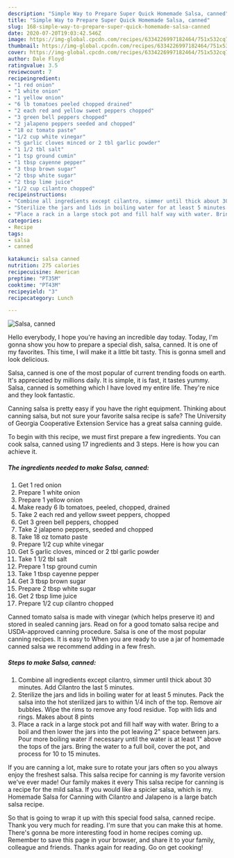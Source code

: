 ```yaml
---
description: "Simple Way to Prepare Super Quick Homemade Salsa, canned"
title: "Simple Way to Prepare Super Quick Homemade Salsa, canned"
slug: 168-simple-way-to-prepare-super-quick-homemade-salsa-canned
date: 2020-07-20T19:03:42.546Z
image: https://img-global.cpcdn.com/recipes/6334226997182464/751x532cq70/salsa-canned-recipe-main-photo.jpg
thumbnail: https://img-global.cpcdn.com/recipes/6334226997182464/751x532cq70/salsa-canned-recipe-main-photo.jpg
cover: https://img-global.cpcdn.com/recipes/6334226997182464/751x532cq70/salsa-canned-recipe-main-photo.jpg
author: Dale Floyd
ratingvalue: 3.5
reviewcount: 7
recipeingredient:
- "1 red onion"
- "1 white onion"
- "1 yellow onion"
- "6 lb tomatoes peeled chopped drained"
- "2 each red and yellow sweet peppers chopped"
- "3 green bell peppers chopped"
- "2 jalapeno peppers seeded and chopped"
- "18 oz tomato paste"
- "1/2 cup white vinegar"
- "5 garlic cloves minced or 2 tbl garlic powder"
- "1 1/2 tbl salt"
- "1 tsp ground cumin"
- "1 tbsp cayenne pepper"
- "3 tbsp brown sugar"
- "2 tbsp white sugar"
- "2 tbsp lime juice"
- "1/2 cup cilantro chopped"
recipeinstructions:
- "Combine all ingredients except cilantro, simmer until thick about 30 minutes. Add Cilantro the last 5 minutes."
- "Sterilize the jars and lids in boiling water for at least 5 minutes. Pack the salsa into the hot sterilized jars to within 1/4 inch of the top. Remove air bubbles. Wipe the rims to remove any food residue. Top with lids and rings. Makes about 8 pints"
- "Place a rack in a large stock pot and fill half way with water. Bring to a boil and then lower the jars into the pot leaving 2&#34; space between jars. Pour more boiling water if necessary until the water is at least 1&#34; above the tops of the jars. Bring the water to a full boil, cover the pot, and process for 10 to 15 minutes."
categories:
- Recipe
tags:
- salsa
- canned

katakunci: salsa canned 
nutrition: 275 calories
recipecuisine: American
preptime: "PT35M"
cooktime: "PT43M"
recipeyield: "3"
recipecategory: Lunch

---
```



![Salsa, canned](https://img-global.cpcdn.com/recipes/6334226997182464/751x532cq70/salsa-canned-recipe-main-photo.jpg)

Hello everybody, I hope you're having an incredible day today. Today, I'm gonna show you how to prepare a special dish, salsa, canned. It is one of my favorites. This time, I will make it a little bit tasty. This is gonna smell and look delicious.

Salsa, canned is one of the most popular of current trending foods on earth. It's appreciated by millions daily. It is simple, it is fast, it tastes yummy. Salsa, canned is something which I have loved my entire life. They're nice and they look fantastic.

Canning salsa is pretty easy if you have the right equipment. Thinking about canning salsa, but not sure your favorite salsa recipe is safe? The University of Georgia Cooperative Extension Service has a great salsa canning guide.


To begin with this recipe, we must first prepare a few ingredients. You can cook salsa, canned using 17 ingredients and 3 steps. Here is how you can achieve it.

<!--inarticleads1-->

##### The ingredients needed to make Salsa, canned:

1. Get 1 red onion
1. Prepare 1 white onion
1. Prepare 1 yellow onion
1. Make ready 6 lb tomatoes, peeled, chopped, drained
1. Take 2 each red and yellow sweet peppers, chopped
1. Get 3 green bell peppers, chopped
1. Take 2 jalapeno peppers, seeded and chopped
1. Take 18 oz tomato paste
1. Prepare 1/2 cup white vinegar
1. Get 5 garlic cloves, minced or 2 tbl garlic powder
1. Take 1 1/2 tbl salt
1. Prepare 1 tsp ground cumin
1. Take 1 tbsp cayenne pepper
1. Get 3 tbsp brown sugar
1. Prepare 2 tbsp white sugar
1. Get 2 tbsp lime juice
1. Prepare 1/2 cup cilantro chopped


Canned tomato salsa is made with vinegar (which helps preserve it) and stored in sealed canning jars. Read on for a good tomato salsa recipe and USDA-approved canning procedure. Salsa is one of the most popular canning recipes. It is easy to When you are ready to use a jar of homemade canned salsa we recommend adding in a few fresh. 

<!--inarticleads2-->

##### Steps to make Salsa, canned:

1. Combine all ingredients except cilantro, simmer until thick about 30 minutes. Add Cilantro the last 5 minutes.
1. Sterilize the jars and lids in boiling water for at least 5 minutes. Pack the salsa into the hot sterilized jars to within 1/4 inch of the top. Remove air bubbles. Wipe the rims to remove any food residue. Top with lids and rings. Makes about 8 pints
1. Place a rack in a large stock pot and fill half way with water. Bring to a boil and then lower the jars into the pot leaving 2&#34; space between jars. Pour more boiling water if necessary until the water is at least 1&#34; above the tops of the jars. Bring the water to a full boil, cover the pot, and process for 10 to 15 minutes.


If you are canning a lot, make sure to rotate your jars often so you always enjoy the freshest salsa. This salsa recipe for canning is my favorite version we&#39;ve ever made! Our family makes it every This salsa recipe for canning is a recipe for the mild salsa. If you would like a spicier salsa, which is my. Homemade Salsa for Canning with Cilantro and Jalapeno is a large batch salsa recipe. 

So that is going to wrap it up with this special food salsa, canned recipe. Thank you very much for reading. I'm sure that you can make this at home. There's gonna be more interesting food in home recipes coming up. Remember to save this page in your browser, and share it to your family, colleague and friends. Thanks again for reading. Go on get cooking!
